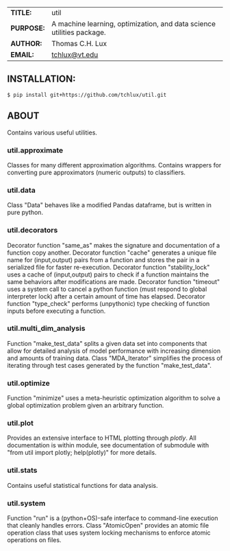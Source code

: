 |             |                                                                        |
|-------------|------------------------------------------------------------------------|
|**TITLE:**   | util                                                                   |
|**PURPOSE:** | A machine learning, optimization, and data science utilities package.  |
|**AUTHOR:**  | Thomas C.H. Lux                                                        |
|**EMAIL:**   | tchlux@vt.edu                                                          |

## INSTALLATION:

    $ pip install git+https://github.com/tchlux/util.git

## ABOUT

Contains various useful utilities.

### util.approximate

Classes for many different approximation algorithms. Contains wrappers for converting pure approximators (numeric outputs) to classifiers.

### util.data

Class "Data" behaves like a modified Pandas dataframe, but is written in pure python.

### util.decorators

Decorator function "same_as" makes the signature and documentation of a function copy another.
Decorator function "cache" generates a unique file name for (input,output) pairs from a function and stores the pair in a serialized file for faster re-execution.
Decorator function "stability_lock" uses a cache of (input,output) pairs to check if a function maintains the same behaviors after modifications are made.
Decorator function "timeout" uses a system call to cancel a python function (must respond to global interpreter lock) after a certain amount of time has elapsed.
Decorator function "type_check" performs (unpythonic) type checking of function inputs before executing a function.

### util.multi_dim_analysis

Function "make_test_data" splits a given data set into components that allow for detailed analysis of model performance with increasing dimension and amounts of training data.
Class "MDA_Iterator" simplifies the process of iterating through test cases generated by the function "make_test_data".

### util.optimize

Function "minimize" uses a meta-heuristic optimization algorithm to solve a global optimization problem given an arbitrary function.

### util.plot

Provides an extensive interface to HTML plotting through *plotly*. All documentation is within module, see documentation of submodule with "from util import plotly; help(plotly)" for more details.

### util.stats

Contains useful statistical functions for data analysis.

### util.system

Function "run" is a (python+OS)-safe interface to command-line execution that cleanly handles errors.
Class "AtomicOpen" provides an atomic file operation class that uses system locking mechanisms to enforce atomic operations on files.

